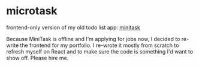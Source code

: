 # microtask
frontend-only version of my old todo list app: [minitask](https://github.com/andlehma/minitask)

Because MiniTask is offline and I'm applying for jobs now, I decided to re-write the frontend for my portfolio. I re-wrote it mostly from scratch to refresh myself on React and to make sure the code is something I'd want to show off. Please hire me.